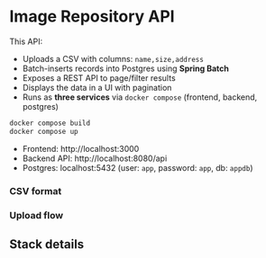 # Image Repository API

This API:
- Uploads a CSV with columns: `name,size,address`
- Batch-inserts records into Postgres using **Spring Batch**
- Exposes a REST API to page/filter results
- Displays the data in a UI with pagination
- Runs as **three services** via `docker compose` (frontend, backend, postgres)

```bash
docker compose build
docker compose up
```
- Frontend: http://localhost:3000
- Backend API: http://localhost:8080/api
- Postgres: localhost:5432 (user: `app`, password: `app`, db: `appdb`)

### CSV format


### Upload flow


## Stack details

